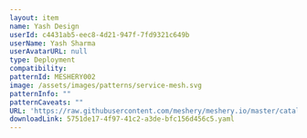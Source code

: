 ```yaml
---
layout: item
name: Yash Design
userId: c4431ab5-eec8-4d21-947f-7fd9321c649b
userName: Yash Sharma
userAvatarURL: null
type: Deployment
compatibility: 
patternId: MESHERY002
image: /assets/images/patterns/service-mesh.svg
patternInfo: ""
patternCaveats: ""
URL: 'https://raw.githubusercontent.com/meshery/meshery.io/master/catalog/5751de17-4f97-41c2-a3de-bfc156d456c5.yaml'
downloadLink: 5751de17-4f97-41c2-a3de-bfc156d456c5.yaml
---
```

